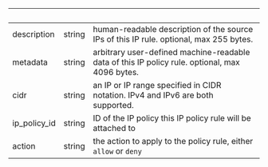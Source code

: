<!-- Code generated for API Clients. DO NOT EDIT. -->

| &nbsp; | &nbsp; | &nbsp; |
|---|---|---|
| description | string | human-readable description of the source IPs of this IP rule. optional, max 255 bytes. |
| metadata | string | arbitrary user-defined machine-readable data of this IP policy rule. optional, max 4096 bytes. |
| cidr | string | an IP or IP range specified in CIDR notation. IPv4 and IPv6 are both supported. |
| ip_policy_id | string | ID of the IP policy this IP policy rule will be attached to |
| action | string | the action to apply to the policy rule, either `allow` or `deny` |